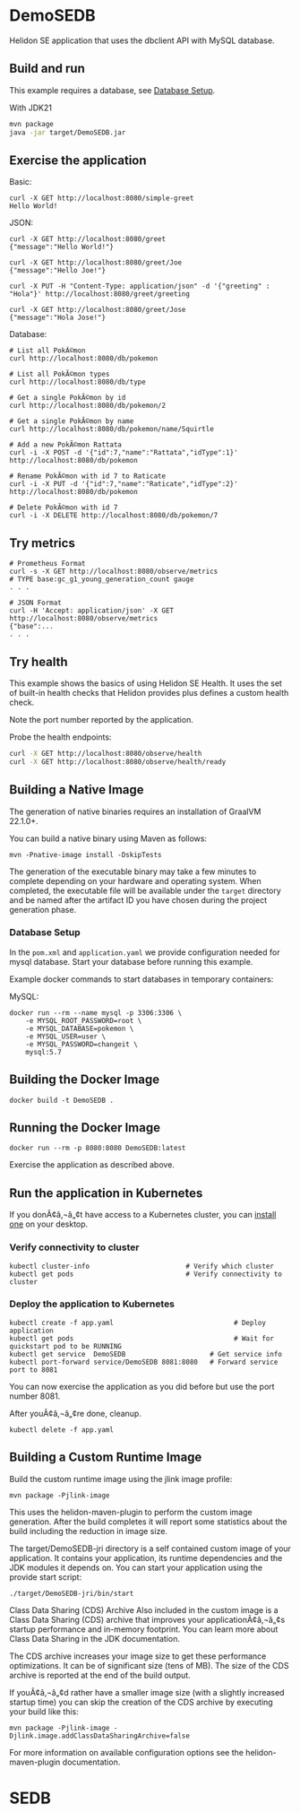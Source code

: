 # DemoSEDB

Helidon SE application that uses the dbclient API with MySQL database.

## Build and run


This example requires a database, see [Database Setup](#database-setup).


With JDK21
```bash
mvn package
java -jar target/DemoSEDB.jar
```

## Exercise the application

Basic:
```
curl -X GET http://localhost:8080/simple-greet
Hello World!
```


JSON:
```
curl -X GET http://localhost:8080/greet
{"message":"Hello World!"}

curl -X GET http://localhost:8080/greet/Joe
{"message":"Hello Joe!"}

curl -X PUT -H "Content-Type: application/json" -d '{"greeting" : "Hola"}' http://localhost:8080/greet/greeting

curl -X GET http://localhost:8080/greet/Jose
{"message":"Hola Jose!"}
```


Database:
```
# List all PokÃ©mon
curl http://localhost:8080/db/pokemon

# List all PokÃ©mon types
curl http://localhost:8080/db/type

# Get a single PokÃ©mon by id
curl http://localhost:8080/db/pokemon/2

# Get a single PokÃ©mon by name
curl http://localhost:8080/db/pokemon/name/Squirtle

# Add a new PokÃ©mon Rattata
curl -i -X POST -d '{"id":7,"name":"Rattata","idType":1}' http://localhost:8080/db/pokemon

# Rename PokÃ©mon with id 7 to Raticate
curl -i -X PUT -d '{"id":7,"name":"Raticate","idType":2}' http://localhost:8080/db/pokemon

# Delete PokÃ©mon with id 7
curl -i -X DELETE http://localhost:8080/db/pokemon/7
```



## Try metrics

```
# Prometheus Format
curl -s -X GET http://localhost:8080/observe/metrics
# TYPE base:gc_g1_young_generation_count gauge
. . .

# JSON Format
curl -H 'Accept: application/json' -X GET http://localhost:8080/observe/metrics
{"base":...
. . .
```


## Try health

This example shows the basics of using Helidon SE Health. It uses the
set of built-in health checks that Helidon provides plus defines a
custom health check.

Note the port number reported by the application.

Probe the health endpoints:

```bash
curl -X GET http://localhost:8080/observe/health
curl -X GET http://localhost:8080/observe/health/ready
```



## Building a Native Image

The generation of native binaries requires an installation of GraalVM 22.1.0+.

You can build a native binary using Maven as follows:

```
mvn -Pnative-image install -DskipTests
```

The generation of the executable binary may take a few minutes to complete depending on
your hardware and operating system. When completed, the executable file will be available
under the `target` directory and be named after the artifact ID you have chosen during the
project generation phase.



### Database Setup

In the `pom.xml` and `application.yaml` we provide configuration needed for mysql database.
Start your database before running this example.

Example docker commands to start databases in temporary containers:

MySQL:
```
docker run --rm --name mysql -p 3306:3306 \
    -e MYSQL_ROOT_PASSWORD=root \
    -e MYSQL_DATABASE=pokemon \
    -e MYSQL_USER=user \
    -e MYSQL_PASSWORD=changeit \
    mysql:5.7
```



## Building the Docker Image

```
docker build -t DemoSEDB .
```

## Running the Docker Image

```
docker run --rm -p 8080:8080 DemoSEDB:latest
```

Exercise the application as described above.
                                

## Run the application in Kubernetes

If you donÃ¢â‚¬â„¢t have access to a Kubernetes cluster, you can [install one](https://helidon.io/docs/latest/#/about/kubernetes) on your desktop.

### Verify connectivity to cluster

```
kubectl cluster-info                        # Verify which cluster
kubectl get pods                            # Verify connectivity to cluster
```

### Deploy the application to Kubernetes

```
kubectl create -f app.yaml                              # Deploy application
kubectl get pods                                        # Wait for quickstart pod to be RUNNING
kubectl get service  DemoSEDB                     # Get service info
kubectl port-forward service/DemoSEDB 8081:8080   # Forward service port to 8081
```

You can now exercise the application as you did before but use the port number 8081.

After youÃ¢â‚¬â„¢re done, cleanup.

```
kubectl delete -f app.yaml
```


## Building a Custom Runtime Image

Build the custom runtime image using the jlink image profile:

```
mvn package -Pjlink-image
```

This uses the helidon-maven-plugin to perform the custom image generation.
After the build completes it will report some statistics about the build including the reduction in image size.

The target/DemoSEDB-jri directory is a self contained custom image of your application. It contains your application,
its runtime dependencies and the JDK modules it depends on. You can start your application using the provide start script:

```
./target/DemoSEDB-jri/bin/start
```

Class Data Sharing (CDS) Archive
Also included in the custom image is a Class Data Sharing (CDS) archive that improves your applicationÃ¢â‚¬â„¢s startup
performance and in-memory footprint. You can learn more about Class Data Sharing in the JDK documentation.

The CDS archive increases your image size to get these performance optimizations. It can be of significant size (tens of MB).
The size of the CDS archive is reported at the end of the build output.

If youÃ¢â‚¬â„¢d rather have a smaller image size (with a slightly increased startup time) you can skip the creation of the CDS
archive by executing your build like this:

```
mvn package -Pjlink-image -Djlink.image.addClassDataSharingArchive=false
```

For more information on available configuration options see the helidon-maven-plugin documentation.
                                
# SEDB
